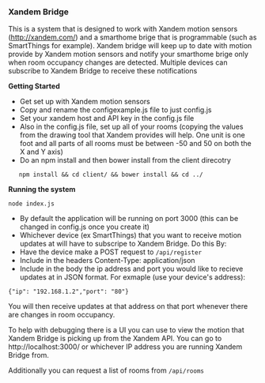 ### Xandem Bridge ###
This is a system that is designed to work with Xandem motion sensors (http://xandem.com/) and a smarthome brige that is programmable (such as SmartThings for example).
Xandem bridge will keep up to date with motion provide by Xandem motion sensors and notify your smarthome brige only when room occupancy changes are detected.
Multiple devices can subscribe to Xandem Bridge to receive these notifications

**Getting Started**
 * Get set up with Xandem motion sensors
 * Copy and rename the configexample.js file to just config.js
 * Set your xandem host and API key in the config.js file
 * Also in the config.js file, set up all of your rooms (copying the values from the drawing tool that Xandem provides will help. One unit is one foot and all parts of all rooms must be between -50 and 50 on both the X and Y axis)
 * Do an npm install and then bower install from the client direcotry
 
 ```
 	npm install && cd client/ && bower install && cd ../
 ```

**Running the system**
```
node index.js
```
 * By default the application will be running on port 3000 (this can be changed in config.js once you create it)
 * Whichever device (ex SmartThings) that you want to receive motion updates at will have to subscripe to Xandem Bridge. Do this By:
  * Have the device make a POST request to ```/api/register```
  * Include in the headers Content-Type: application/json
  * Include in the body the ip address and port you would like to recieve  updates at in JSON format. For exmaple (use your device's address):
  ```
  {"ip": "192.168.1.2","port": "80"}
  ```
You will then receive updates at that address on that port whenever there are changes in room occupancy.

To help with debugging there is a UI you can use to view the motion that Xandem Bridge is picking up from the Xandem API.
You can go to http://localhost:3000/ or whichever IP address you are running Xandem Bridge from.

Additionally you can request a list of rooms from ```/api/rooms```

